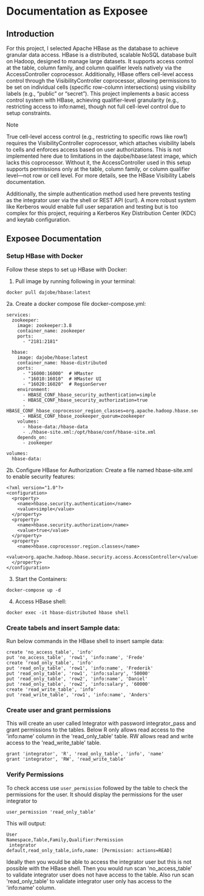 # Documentation as Exposee

## Introduction
For this project, I selected Apache HBase as the database to achieve granular data access. HBase is a distributed, scalable NoSQL database built on Hadoop, designed to manage large datasets. It supports access control at the table, column family, and column qualifier levels natively via the AccessController coprocessor. Additionally, HBase offers cell-level access control through the VisibilityController coprocessor, allowing permissions to be set on individual cells (specific row-column intersections) using visibility labels (e.g., “public” or “secret”). This project implements a basic access control system with HBase, achieving qualifier-level granularity (e.g., restricting access to info:name), though not full cell-level control due to setup constraints.

> [!NOTE]
>True cell-level access control (e.g., restricting to specific rows like row1) requires the VisibilityController coprocessor, which attaches visibility labels to cells and enforces access based on user authorizations. This is not implemented here due to limitations in the dajobe/hbase:latest image, which lacks this coprocessor. Without it, the AccessController used in this setup supports permissions only at the table, column family, or column qualifier level—not row or cell level. For more details, see the HBase Visibility Labels documentation.
>
> Additionally, the simple authentication method used here prevents testing as the integrator user via the shell or REST API (curl). A more robust system like Kerberos would enable full user separation and testing but is too complex for this project, requiring a Kerberos Key Distribution Center (KDC) and keytab configuration.

## Exposee Documentation

### Setup HBase with Docker

Follow these steps to set up HBase with Docker:

1. Pull image by running following in your terminal:
```
docker pull dajobe/hbase:latest
```

2a. Create a docker compose file docker-compose.yml:
```
services:
  zookeeper:
    image: zookeeper:3.8
    container_name: zookeeper
    ports:
      - "2181:2181"

  hbase:
    image: dajobe/hbase:latest
    container_name: hbase-distributed
    ports:
      - "16000:16000"  # HMaster
      - "16010:16010"  # HMaster UI
      - "16020:16020"  # RegionServer
    environment:
      - HBASE_CONF_hbase_security_authentication=simple
      - HBASE_CONF_hbase_security_authorization=true
      - HBASE_CONF_hbase_coprocessor_region_classes=org.apache.hadoop.hbase.security.access.AccessController
      - HBASE_CONF_hbase_zookeeper_quorum=zookeeper
    volumes:
      - hbase-data:/hbase-data
      - ./hbase-site.xml:/opt/hbase/conf/hbase-site.xml
    depends_on:
      - zookeeper

volumes:
  hbase-data:
```

2b. Configure HBase for Authorization:
Create a file named hbase-site.xml to enable security features:
```
<?xml version="1.0"?>
<configuration>
  <property>
    <name>hbase.security.authentication</name>
    <value>simple</value>
  </property>
  <property>
    <name>hbase.security.authorization</name>
    <value>true</value>
  </property>
  <property>
    <name>hbase.coprocessor.region.classes</name>
    <value>org.apache.hadoop.hbase.security.access.AccessController</value>
  </property>
</configuration>
```

3. Start the Containers:
```
docker-compose up -d
```

4. Access HBase shell:
```
docker exec -it hbase-distributed hbase shell
```

### Create tabels and insert Sample data:

Run below commands in the HBase shell to insert sample data:
```
create 'no_access_table', 'info'
put 'no_access_table', 'row1', 'info:name', 'Frede'
create 'read_only_table', 'info'
put 'read_only_table', 'row1', 'info:name', 'Frederik'
put 'read_only_table', 'row1', 'info:salary', '50000'
put 'read_only_table', 'row2', 'info:name', 'Daniel'
put 'read_only_table', 'row2', 'info:salary', '60000'
create 'read_write_table', 'info'
put 'read_write_table', 'row1', 'info:name', 'Anders'
```

### Create user and grant permissions

This will create an user called Integrator with password integrator_pass and grant permissions to the tables. Below R only allows read access to the 'info:name' column in the 'read_only_table' table. RW allows read and write access to the 'read_write_table' table.
```
grant 'integrator', 'R', 'read_only_table', 'info', 'name'
grant 'integrator', 'RW', 'read_write_table'
```

### Verify Permissions

To check access use ```user_permission``` followed by the table to check the permissions for the user.
It should display the permissions for the user integrator to 
```
user_permission 'read_only_table'

```
This will output:
```
User                                                                    Namespace,Table,Family,Qualifier:Permission                                                                                                                                                                                  
 integrator                                                             default,read_only_table,info,name: [Permission: actions=READ]    
 ```

Ideally then you would be able to access the integrator user but this is not possible with the HBase shell. Then you would run scan 'no_access_table' to validate integrator user does not have access to the table. Also run scan 'read_only_table' to validate integrator user only has access to the 'info:name' column.